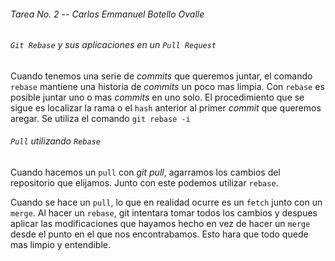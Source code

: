 ###### Tarea No. 2 -- Carlos Emmanuel Botello Ovalle

###### `Git Rebase` y sus aplicaciones en un `Pull Request`

Cuando tenemos una serie de _commits_ que queremos juntar, el comando `rebase` mantiene una historia de _commits_ un poco mas limpia. Con `rebase` es posible juntar uno o mas _commits_ en uno solo. El procedimiento que se sigue es localizar la rama o el `hash` anterior al primer _commit_ que queremos aregar. Se utiliza el comando `git rebase -i`

###### `Pull` utilizando `Rebase`

Cuando hacemos un `pull` con _git pull_, agarramos los cambios del repositorio que elijamos. Junto con este podemos utilizar `rebase`.

Cuando se hace un `pull`, lo que en realidad ocurre es un `fetch` junto con un `merge`. Al hacer un `rebase`, git intentara tomar todos los cambios y despues aplicar las modificaciones que hayamos hecho en vez de hacer un `merge` desde el punto en el que nos encontrabamos. Esto hara que todo quede mas limpio y entendible.
